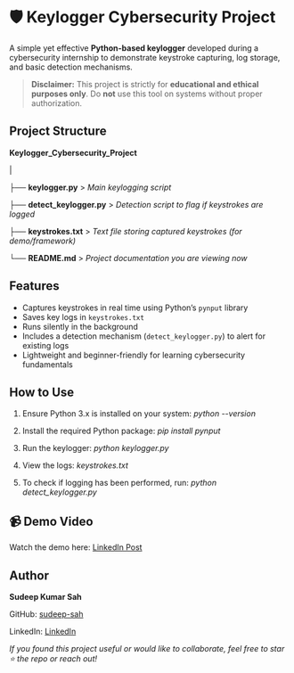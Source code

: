 
# 🛡️ Keylogger Cybersecurity Project 

A simple yet effective **Python-based keylogger** developed during a cybersecurity internship to demonstrate keystroke capturing, log storage, and basic detection mechanisms.

>  **Disclaimer:** This project is strictly for **educational and ethical purposes only**. Do **not** use this tool on systems without proper authorization.


##  Project Structure

**Keylogger_Cybersecurity_Project**

|

├── **keylogger.py**   >   *Main keylogging script*

├── **detect_keylogger.py**  >   *Detection script to flag if keystrokes are logged*

├── **keystrokes.txt**     >  *Text file storing captured keystrokes (for demo/framework)*

└── **README.md**     >   *Project documentation you are viewing now*


##  Features

-  Captures keystrokes in real time using Python’s `pynput` library  
-  Saves key logs in `keystrokes.txt`  
-  Runs silently in the background  
-  Includes a detection mechanism (`detect_keylogger.py`) to alert for existing logs  
-  Lightweight and beginner-friendly for learning cybersecurity fundamentals


##  How to Use

1. Ensure Python 3.x is installed on your system:
   *python --version*

2. Install the required Python package:
   *pip install pynput*

3. Run the keylogger:
   *python keylogger.py*

5. View the logs:
   *keystrokes.txt*

6. To check if logging has been performed, run:
   *python detect_keylogger.py*

## 📹 Demo Video
Watch the demo here: [LinkedIn Post](https://www.linkedin.com/posts/sudeep-kumar-sah_pinnaclelabs-pinnaclelabsinternship-cybersecurity-activity-7359212476913065986-g727?utm_source=share&utm_medium=member_desktop&rcm=ACoAAE7DTg0BUmMpFnJlmaEn2W-6Q3IQt-7MiW4)


## Author

**Sudeep Kumar Sah**

GitHub: [sudeep-sah](https://github.com/sudeep-sah)

LinkedIn: [LinkedIn](https://www.linkedin.com/in/sudeep-kumar-sah)


*If you found this project useful or would like to collaborate, feel free to star ⭐ the repo or reach out!*
